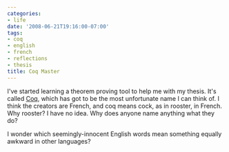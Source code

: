 ```yaml
---
categories:
- life
date: '2008-06-21T19:16:00-07:00'
tags:
- coq
- english
- french
- reflections
- thesis
title: Coq Master
---
```


I've started learning a theorem proving tool to help me with my thesis. It's called [Coq](https://coq.inria.fr), which has got to be the most unfortunate name I can think of. I think the creators are French, and coq means cock, as in rooster, in French. Why rooster? I have no idea. Why does anyone name anything what they do?

I wonder which seemingly-innocent English words mean something equally awkward in other languages?
